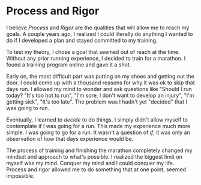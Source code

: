 # Process and Rigor

I believe _Process_ and _Rigor_ are the qualities that will allow me to reach my goals. A couple years ago, I realized I could literally do anything I wanted to do if I developed a plan and stayed committed to my training.

To test my theory, I chose a goal that seemed out of reach at the time. Without any prior running experience, I decided to train for a marathon. I found a training program online and gave it a shot.

Early on, the most difficult part was putting on my shoes and getting out the door. I could come up with a thousand reasons for why it was ok to skip that days run. I allowed my mind to wonder and ask questions like "Should I run today? "It's too hot to run", "I'm sore, I don't want to develop an injury", "I'm getting sick", "It's too late". The problem was I hadn't yet "decided" that I was going to run.

Eventually, I learned to _decide_ to do things. I simply didn't allow myself to contemplate if I was going for a run. This made my experience much more simple. I was going to go for a run. It wasn't a question of _if_, it was only an observation of how that days experience would be.

The process of training and finishing the marathon completely changed my mindset and approach to what's possible. I realized the biggest limit on myself was my mind. Conquer my mind and I could conquer my life. Process and rigor allowed me to do something that at one point, seemed impossible.
